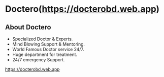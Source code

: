 # Doctero(https://docterobd.web.app)

## About Doctero

* Specialized Doctor & Experts.
* Mind Blowing Support & Mentoring.
* World Famous Doctor service 24/7.
* Huge department for treatment.
* 24/7 emergency Support.

https://docterobd.web.app
